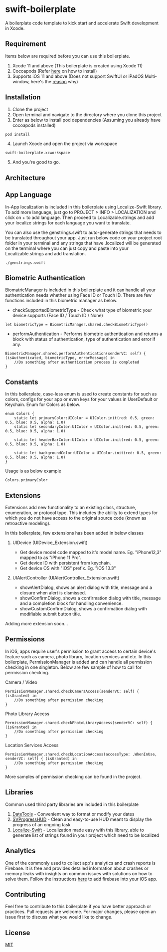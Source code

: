 # swift-boilerplate

A boilerplate code template to kick start and accelerate Swift development in Xcode.

## Requirement
Items below are required before you can use this boilerplate.
1. Xcode 11 and above (This boilerplate is created using Xcode 11)
2. Cocoapods (Refer [here](https://cocoapods.org/) on how to install)
3. Supports iOS 11 and above (Does not support SwiftUI or iPadOS Multi-window, here's the [reason](https://fluffy.es/allow-app-created-in-xcode-11-to-run-on-ios-12-and-lower/) why)

## Installation
1. Clone the project
2. Open terminal and navigate to the directory where you clone this project
3. Enter as below to install pod dependencies (Assuming you already have cocoapods installed)

```bash
pod install
```
4. Launch Xcode and open the project via workspace
```
swift-boilerplate.xcworkspace
```
5. And you're good to go.

## Architecture

## App Language
In-App localization is included in this boilerplate using Localize-Swift library. To add more language, just go to PROJECT > INFO > LOCALIZATION and click on + to add language. Then proceed to Localizable.strings and add your localize strings for each language you want to translate.

You can also use the genstrings.swift to auto-generate strings that needs to be translated throughout your app. Just run below code on your project root folder in your terminal and any strings that have .localized will be generated on the terminal where you can just copy and paste into your Localizable.strings and add translation.

```
./genstrings.swift
```

## Biometric Authentication
BiomatricManager is included in this boilerplate and it can handle all your authentication needs whether using Face ID or Touch ID. There are few functions included in this biometric manager as below.

- checkSupportedBiometricType - Check what type of biometric your device supports (Face ID / Touch ID / None)

```
let biometricType = BiometricManager.shared.checkBiometricType()
```

- performAuthentication - Performs biometric authentication and returns a block with status of authentication, type of authentication and error if any.

```
BiometricManager.shared.performAuthentication(senderVC: self) { (isAuthenticated, biometricType, errorMessage) in
	//Do something after authentication process is completed
}
```

## Constants
In this boilerplate, case-less enum is used to create constants for such as colors, configs for your app or even keys for your values in UserDefault or Keychain. Enum for Colors as below.

```
enum Colors {
    static let primaryColor:UIColor = UIColor.init(red: 0.5, green: 0.5, blue: 0.5, alpha: 1.0)
    static let secondaryColor:UIColor = UIColor.init(red: 0.5, green: 0.5, blue: 0.5, alpha: 1.0)
    
    static let headerBarColor:UIColor = UIColor.init(red: 0.5, green: 0.5, blue: 0.5, alpha: 1.0)
    
    static let backgroundColor:UIColor = UIColor.init(red: 0.5, green: 0.5, blue: 0.5, alpha: 1.0)
}
```

Usage is as below example

```
Colors.primaryColor
```

## Extensions
Extensions add new functionality to an existing class, structure, enumeration, or protocol type. This includes the ability to extend types for which you do not have access to the original source code (known as retroactive modeling).

In this boilerplate, few extensions has been added in below classes

1. UIDevice (UIDevice_Extension.swift) 
	- Get device model code mapped to it's model name. Eg. "iPhone12,3" mapped to as "iPhone 11 Pro".
	- Get device ID with persistent from keychain.
	- Get device OS with "iOS" prefix. Eg. "iOS 13.3"

2. UIAlertController (UIAlertController_Extension.swift)
	- showAlertDialog, shows an alert dialog with title, message and a closure when alert is dismissed.
	- showConfirmDialog, shows a confirmation dialog with title, message and a completion block for handling convenience.
	- showCustomConfirmDialog, shows a confirmation dialog with modifiable submit button title.

Adding more extension soon...

## Permissions
In iOS, apps require user's permission to grant access to certain device's feature such as camera, photo library, location services and etc. In this boilerplate, PermissionManager is added and can handle all permission checking in one singleton. Below are few sample of how to call for permission checking.

Camera / Video

```
PermissionManager.shared.checkCameraAccess(senderVC: self) { (isGranted) in
	//Do something after permission checking
}
```

Photo Library Access

```
PermissionManager.shared.checkPhotoLibraryAccess(senderVC: self) { (isGranted) in
	//Do something after permission checking
}
```

Location Services Access

```
PermissionManager.shared.checkLocationAccess(accessType: .WhenInUse, senderVC: self) { (isGranted) in
	//Do something after permission checking
}
```

More samples of permission checking can be found in the project.

## Libraries
Common used third party libraries are included in this boilerplate

1. [DateTools](https://github.com/MatthewYork/DateTools) - Convenient way to format or modify your dates
2. [SVProgressHUD](https://github.com/SVProgressHUD/SVProgressHUD) - Clean and easy-to-use HUD meant to display the progress of an ongoing task
3. [Localize-Swift](https://github.com/marmelroy/Localize-Swift) - Localization made easy with this library, able to generate list of strings found in your project which need to be localized

## Analytics
One of the commonly used to collect app's analytics and crash reports is Firebase. It is free and provides detailed information about crashes or memory leaks with insights on common issues with solutions on how to solve them.
Follow the instructions [here](https://firebase.google.com/docs/ios/setup?authuser=0) to add firebase into your iOS app.

## Contributing
Feel free to contribute to this boilerplate if you have better approach or practices. Pull requests are welcome. For major changes, please open an issue first to discuss what you would like to change.

## License
[MIT](https://choosealicense.com/licenses/mit/)